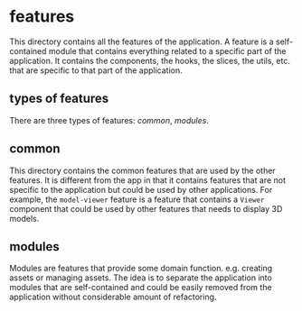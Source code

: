 # features

This directory contains all the features of the application. A feature is a self-contained module that contains everything related to a specific part of the application. It contains the components, the hooks, the slices, the utils, etc. that are specific to that part of the application.

## types of features

There are three types of features: _common_, _modules_.

## common

This directory contains the common features that are used by the other features. It is different from the app in that it contains features that are not specific to the application but could be used by other applications. For example, the `model-viewer` feature is a feature that contains a `Viewer` component that could be used by other features that needs to display 3D models.

## modules

Modules are features that provide some domain function. e.g. creating assets or managing assets. The idea is to separate the application into modules that are self-contained and could be easily removed from the application without considerable amount of refactoring.
